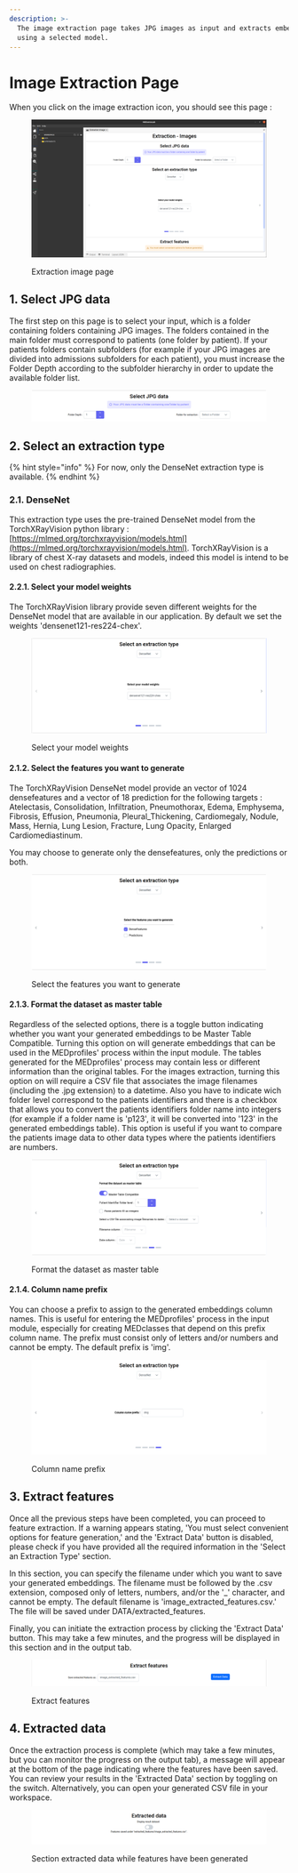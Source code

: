 ```yaml
---
description: >-
  The image extraction page takes JPG images as input and extracts embeddings
  using a selected model.
---
```


# Image Extraction Page

When you click on the image extraction icon, you should see this page :

<figure><img src="../../../.gitbook/assets/extraction_img.png" alt=""><figcaption><p>Extraction image page</p></figcaption></figure>

## 1. Select JPG data

The first step on this page is to select your input, which is a folder containing folders containing JPG images. The folders contained in the main folder must correspond to patients (one folder by patient). If your patients folders contain subfolders (for example if your JPG images are divided into admissions subfolders for each patient), you must increase the Folder Depth according to the subfolder hierarchy in order to update the available folder list.

<figure><img src="../../../.gitbook/assets/select.png" alt=""><figcaption></figcaption></figure>

## 2. Select an extraction type

{% hint style="info" %}
For now, only the DenseNet extraction type is available.
{% endhint %}

### 2.1. DenseNet

This extraction type uses the pre-trained DenseNet model from the TorchXRayVision python library : [https://mlmed.org/torchxrayvision/models.html](https://mlmed.org/torchxrayvision/models.html). TorchXRayVision is a library of chest X-ray datasets and models, indeed this model is intend to be used on chest radiographies.&#x20;

#### 2.2.1. Select your model weights

The TorchXRayVision library provide seven different weights for the DenseNet model that are available in our application. By default we set the weights 'densenet121-res224-chex'.

<figure><img src="../../../.gitbook/assets/weights.png" alt=""><figcaption><p>Select your model weights</p></figcaption></figure>

#### 2.1.2. Select the features you want to generate

The TorchXRayVision DenseNet model provide an vector of 1024 densefeatures and a vector of 18 prediction for the following targets : Atelectasis, Consolidation, Infiltration, Pneumothorax, Edema, Emphysema, Fibrosis, Effusion, Pneumonia, Pleural\_Thickening, Cardiomegaly, Nodule, Mass, Hernia, Lung Lesion, Fracture, Lung Opacity, Enlarged Cardiomediastinum.

You may choose to generate only the densefeatures, only the predictions or both.

<figure><img src="../../../.gitbook/assets/checkbox.png" alt=""><figcaption><p>Select the features you want to generate</p></figcaption></figure>

#### 2.1.3. Format the dataset as master table

Regardless of the selected options, there is a toggle button indicating whether you want your generated embeddings to be Master Table Compatible. Turning this option on will generate embeddings that can be used in the MEDprofiles' process within the input module. The tables generated for the MEDprofiles' process may contain less or different information than the original tables. For the images extraction, turning this option on will require a CSV file that associates the image filenames (including the .jpg extension) to a datetime. Also you have to indicate wich folder level correspond to the patients identifiers and there is a checkbox that allows you to convert the patients identifiers folder name into integers (for example if a folder name is 'p123', it will be converted into '123' in the generated embeddings table). This option is useful if you want to compare the patients image data to other data types where the patients identifiers are numbers.

<figure><img src="../../../.gitbook/assets/master.png" alt=""><figcaption><p>Format the dataset as master table</p></figcaption></figure>

#### 2.1.4. Column name prefix

You can choose a prefix to assign to the generated embeddings column names. This is useful for entering the MEDprofiles' process in the input module, especially for creating MEDclasses that depend on this prefix column name. The prefix must consist only of letters and/or numbers and cannot be empty. The default prefix is 'img'.

<figure><img src="../../../.gitbook/assets/prefix (1).png" alt=""><figcaption><p>Column name prefix</p></figcaption></figure>

## 3. Extract features

Once all the previous steps have been completed, you can proceed to feature extraction. If a warning appears stating, 'You must select convenient options for feature generation,' and the 'Extract Data' button is disabled, please check if you have provided all the required information in the 'Select an Extraction Type' section.&#x20;

In this section, you can specify the filename under which you want to save your generated embeddings. The filename must be followed by the .csv extension, composed only of letters, numbers, and/or the '\_' character, and cannot be empty. The default filename is 'image\_extracted\_features.csv.' The file will be saved under DATA/extracted\_features.&#x20;

Finally, you can initiate the extraction process by clicking the 'Extract Data' button. This may take a few minutes, and the progress will be displayed in this section and in the output tab.

<figure><img src="../../../.gitbook/assets/extract (2).png" alt=""><figcaption><p>Extract features</p></figcaption></figure>

## 4. Extracted data

Once the extraction process is complete (which may take a few minutes, but you can monitor the progress on the output tab), a message will appear at the bottom of the page indicating where the features have been saved. You can review your results in the 'Extracted Data' section by toggling on the switch. Alternatively, you can open your generated CSV file in your workspace.

<figure><img src="../../../.gitbook/assets/extracted_data (1).png" alt=""><figcaption><p>Section extracted data while features have been generated</p></figcaption></figure>
